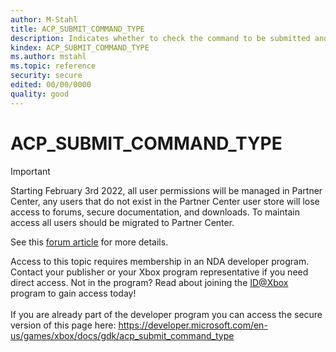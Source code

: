 ```yaml
---
author: M-Stahl
title: ACP_SUBMIT_COMMAND_TYPE
description: Indicates whether to check the command to be submitted and all past commands are completed before returning.
kindex: ACP_SUBMIT_COMMAND_TYPE
ms.author: mstahl
ms.topic: reference
security: secure
edited: 00/00/0000
quality: good
---
```


# ACP_SUBMIT_COMMAND_TYPE
> [!IMPORTANT]
> Starting February 3rd 2022, all user permissions will be managed in Partner Center, any users that do not exist in the Partner Center user store will lose access to forums, secure documentation, and downloads. To maintain access all users should be migrated to Partner Center. <p></p>See this <a href="https://forums.xboxlive.com/articles/132187/breaking-change-user-access-for-forums-secure-docu.html">forum article</a> for more details.  

 Access to this topic requires membership in an NDA developer program. Contact your publisher or your Xbox program representative if you need direct access. Not in the program? Read about joining the <a href="https://www.xbox.com/Developers/id">ID@Xbox</a> program to gain access today!  <br/><br/>If you are already part of the developer program you can access the secure version of this page here: <a target="_blank" href="https://developer.microsoft.com/en-us/games/xbox/docs/gdk/acp_submit_command_type">https://developer.microsoft.com/en-us/games/xbox/docs/gdk/acp_submit_command_type</a>
